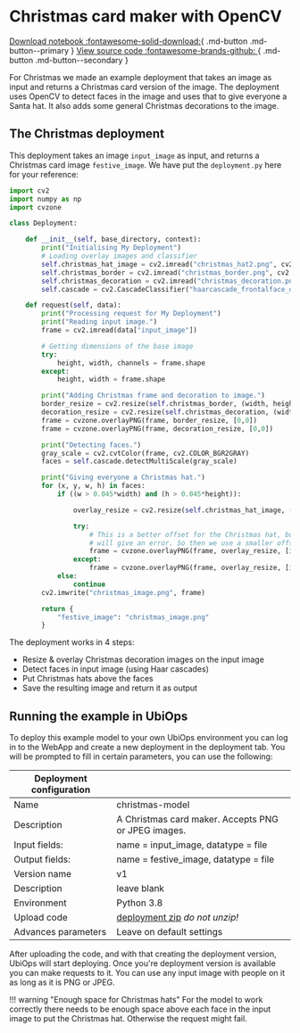 # Christmas card maker with OpenCV

[Download notebook :fontawesome-solid-download:](https://download-github.ubiops.com/#!/home?url=https://github.com/UbiOps/tutorials/tree/master/ready-deployments/christmas-model/christmas_package){ .md-button .md-button--primary } [View source code :fontawesome-brands-github: ](https://github.com/UbiOps/tutorials/tree/master/ready-deployments/christmas-model/christmas_package){ .md-button .md-button--secondary }

For Christmas we made an example deployment that takes an image as input and returns a Christmas card version of the
image. The deployment uses OpenCV to detect faces in the image and uses that to give everyone a Santa hat. It also adds
some general Christmas decorations to the image.

## The Christmas deployment

This deployment takes an image `input_image` as input, and returns a Christmas card image `festive_image`. We have put
the `deployment.py` here for your reference:

```python
import cv2
import numpy as np
import cvzone

class Deployment:

    def __init__(self, base_directory, context):
        print("Initialising My Deployment")
        # Loading overlay images and classifier
        self.christmas_hat_image = cv2.imread("christmas_hat2.png", cv2.IMREAD_UNCHANGED)
        self.christmas_border = cv2.imread("christmas_border.png", cv2.IMREAD_UNCHANGED)
        self.christmas_decoration = cv2.imread("christmas_decoration.png", cv2.IMREAD_UNCHANGED)
        self.cascade = cv2.CascadeClassifier("haarcascade_frontalface_default.xml")

    def request(self, data):
        print("Processing request for My Deployment")
        print("Reading input image.")
        frame = cv2.imread(data["input_image"])

        # Getting dimensions of the base image
        try:
            height, width, channels = frame.shape
        except:
            height, width = frame.shape

        print("Adding Christmas frame and decoration to image.")
        border_resize = cv2.resize(self.christmas_border, (width, height))
        decoration_resize = cv2.resize(self.christmas_decoration, (width, int(height/4)))
        frame = cvzone.overlayPNG(frame, border_resize, [0,0])
        frame = cvzone.overlayPNG(frame, decoration_resize, [0,0])

        print("Detecting faces.")
        gray_scale = cv2.cvtColor(frame, cv2.COLOR_BGR2GRAY)
        faces = self.cascade.detectMultiScale(gray_scale)

        print("Giving everyone a Christmas hat.")
        for (x, y, w, h) in faces:
            if ((w > 0.045*width) and (h > 0.045*height)):

                overlay_resize = cv2.resize(self.christmas_hat_image, (int(w*1.6), int(h*1.6)))

                try:
                    # This is a better offset for the Christmas hat, but if a face is near the top of the screen it
                    # will give an error. So then we use a smaller offset.
                    frame = cvzone.overlayPNG(frame, overlay_resize, [int(x-w/3), int(y-(0.7)*h)])
                except:
                    frame = cvzone.overlayPNG(frame, overlay_resize, [int(x-w/3), int(y-h/2)])
            else:
                continue
        cv2.imwrite("christmas_image.png", frame)

        return {
            "festive_image": "christmas_image.png"
        }

```

The deployment works in 4 steps:

- Resize & overlay Christmas decoration images on the input image
- Detect faces in input image (using Haar cascades)
- Put Christmas hats above the faces
- Save the resulting image and return it as output

## Running the example in UbiOps

To deploy this example model to your own UbiOps environment you can log in to the WebApp and create a new
deployment in the deployment tab. You will be prompted to fill in certain parameters, you can use the
following:

| Deployment configuration | |
|--------------------|--------------|
| Name | christmas-model|
| Description | A Christmas card maker. Accepts PNG or JPEG images.|
| Input fields: | name = input_image, datatype = file |
| Output fields: | name = festive_image, datatype = file |
| Version name | v1 |
| Description | leave blank |
| Environment | Python 3.8 |
| Upload code | [deployment zip](https://download-github.ubiops.com/#!/home?url=https://github.com/UbiOps/tutorials/tree/master/ready-deployments/christmas-model/christmas_package) _do not unzip!_|
| Advances parameters | Leave on default settings |

After uploading the code, and with that creating the deployment version, UbiOps will start deploying. Once
you're deployment version is available you can make requests to it. You can use any input image with people on it as
long as it is PNG or JPEG.

!!! warning "Enough space for Christmas hats"
    For the model to work correctly there needs to be enough space above each face in the input image to put the 
    Christmas hat. Otherwise the request might fail.
